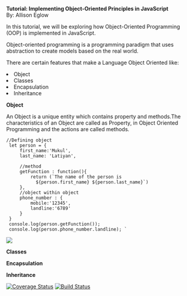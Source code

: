 **Tutorial: Implementing Object-Oriented Principles in JavaScript** <br>
                  By: Allison Eglow

In this tutorial, we will be exploring how Object-Oriented Programming (OOP) is implemented in JavaScript. 

Object-oriented programming is a programming paradigm that uses abstraction to create models 
based on the real world. 

There are certain features that make a Language Object Oriented like:
<li>Object
<li>Classes
<li>Encapsulation
<li>Inheritance

**Object**

 An Object is a unique entity which contains property and methods.The characteristics of an Object are called as Property, 
 in Object Oriented Programming and the actions are called methods.
 
 ```
//Defining object 
  let person = { 
      first_name:'Mukul', 
      last_name: 'Latiyan', 
    
      //method 
      getFunction : function(){ 
          return (`The name of the person is  
            ${person.first_name} ${person.last_name}`) 
      }, 
      //object within object 
      phone_number : { 
          mobile:'12345', 
          landline:'6789'
      } 
  } 
  console.log(person.getFunction());  
  console.log(person.phone_number.landline); `

```
<img src="../imgs/Screenshot-991-e1550812338444.png"> </img>

**Classes**









**Encapsulation**




**Inheritance**











[![Coverage Status](https://coveralls.io/repos/github/ae324/calculator/badge.svg?branch=master)](https://coveralls.io/github/ae324/calculator?branch=master)
[![Build Status](https://travis-ci.org/ae324/calculator.svg?branch=master)](https://travis-ci.org/ae324/calculator)
